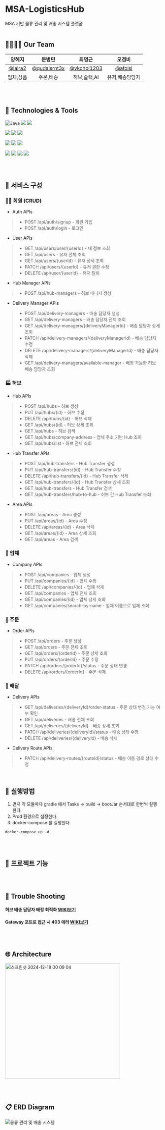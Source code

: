 # MSA-LogisticsHub
MSA 기반 물류 관리 및 배송 시스템 플랫폼
<br><br>

## 👨‍👩‍👧‍👦 Our Team

|양혜지|문병민|최영근|오겸비|
|:---:|:---:|:---:|:---:|
|[@laira2](https://github.com/laira2)|[@qudalsrnt3x](https://github.com/qudalsrnt3x)|[@ykchoi1203](https://github.com/ykchoi1203)|[@afoisl](https://github.com/afoisl)|
|업체,상품|주문,배송|허브,슬랙,AI|유저,배송담당자|


<br><br>

## 📝 Technologies & Tools
![Java](https://img.shields.io/badge/java-%23ED8B00.svg?style=for-the-badge&logo=openjdk&logoColor=white) <img src="https://img.shields.io/badge/SpringBoot-6DB33F?style=for-the-badge&logo=springboot&logoColor=white"/> <img src="https://img.shields.io/badge/SpringSecurity-6DB33F?style=for-the-badge&logo=SpringSecurity&logoColor=white"/>

<img src="https://img.shields.io/badge/postgres-%234169E1.svg?style=for-the-badge&logo=postgresql&logoColor=white"> <img src="https://img.shields.io/badge/Redis-DC382D?style=for-the-badge&logo=Redis&logoColor=white"/> <img src="https://img.shields.io/badge/Gradle-02303A?style=for-the-badge&logo=Gradle&logoColor=white"/>

<img src="https://img.shields.io/badge/Docker-2496ED?style=for-the-badge&logo=docker&logoColor=white"/> <img src="https://img.shields.io/badge/git-F05032?style=for-the-badge&logo=git&logoColor=white"/> <img src="https://img.shields.io/badge/github-181717?style=for-the-badge&logo=github&logoColor=white"/> 

<img src="https://img.shields.io/badge/IntelliJIDEA-000000?style=for-the-badge&logo=IntelliJIDEA&logoColor=white"/> <img src="https://img.shields.io/badge/Notion-000000?style=for-the-badge&logo=Notion&logoColor=white"/> <img src="https://img.shields.io/badge/Slack-4A154B?style=for-the-badge&logo=slack&logoColor=white"/> <img src="https://img.shields.io/badge/google%20gemini-8E75B2?style=for-the-badge&logo=google%20gemini&logoColor=white"/>

<br><br>

## 📑 서비스 구성
### 🙋🏻‍ 회원 (CRUD)
- Auth APIs

> * POST /api/auth/signup - 회원 가입
> * POST /api/auth/login - 로그인

- User APIs
> * GET /api/users/user/{userId} - 내 정보 조회
> * GET /api/users - 유저 전체 조회
> * GET /api/users/{userId} - 유저 상세 조회 
> * PATCH /api/users/{userId} - 유저 권한 수정
> * DELETE /api/user/{userId} - 유저 탈퇴

- Hub Manager APIs
> * POST /api/hub-managers - 허브 매니저 생성
- Delivery Manager APIs
> * POST /api/delivery-managers - 배송 담당자 생성
> * GET /api/delivery-managers - 배송 담당자 전체 조회
> * GET /api/delivery-managers/{deliveryManagerId} - 배송 담당자 상세 조회
> * PATCH /api/delivery-managers/{deliveryManagerId} - 배송 담당자 수정
> * DELETE /api/delivery-managers/{deliveryManagerId} - 배송 담당자 삭제
> * GET /api/delivery-managers/available-manager - 배정 가능한 허브 배송 담당자 조회

### 🏭 허브
- Hub APIs
> * POST /api/hubs - 허브 생성
> * PUT /api/hubs/{id} - 허브 수정
> * DELETE /api/hubs/{id} - 허브 삭제
> * GET /api/hubs/{id} - 허브 상세 조회
> * GET /api/hubs - 허브 검색
> * GET /api/hubs/company-address - 업체 주소 기반 Hub 조회
> * GET /api/hubs/list - 허브 전체 조회

- Hub Transfer APIs
> * POST /api/hub-transfers - Hub Transfer 생성
> * PUT /api/hub-transfers/{id} - Hub Transfer 수정
> * DELETE /api/hub-transfers/{id} - Hub Transfer 삭제
> * GET /api/hub-transfers/{id} - Hub Transfer 상세 조회
> * GET /api/hub-transfers - Hub Transfer 검색
> * GET /api/hub-transfers/hub-to-hub - 허브 간 Hub Transfer 조회

- Area APIs
> * POST /api/areas - Area 생성
> * PUT /api/areas/{id} - Area 수정
> * DELETE /api/areas/{id} - Area 삭제
> * GET /api/areas/{id} - Area 상세 조회
> * GET /api/areas - Area 검색

### 🏢 업체
- Company APIs

> * POST /api/companies - 업체 생성
> * PUT /api/companies/{id} - 업체 수정
> * DELETE /api/companies/{id} - 업체 삭제
> * GET /api/companies - 업체 전체 조회
> * GET /api/companies/{id} - 업체 상세 조회
> * GET /api/companies/search-by-name - 업체 이름으로 업체 조회

### 🧾 주문
- Order APIs
> * POST /api/orders - 주문 생성
> * GET /api/orders - 주문 전체 조회
> * GET /api/orders/{orderId} - 주문 상세 조회
> * PUT /api/orders/{orderId} - 주문 수정
> * PATCH /api/orders/{orderId}/status - 주문 상태 변경
> * DELETE /api/orders/{orderId} - 주문 삭제

### 🚛 배달
- Delivery APIs

> * GET /api/deliveries/{deliveryId}/order-status - 주문 상태 변경 가능 여부 확인
> * GET /api/deliveries - 배송 전체 조회
> * GET /api/deliveries/{deliveryId} - 배송 상세 조회
> * PATCH /api/deliveries/{deliveryId}/status - 배송 상태 수정
> * DELETE /api/deliveries/{deliveryId} - 배송 삭제
- Delivery Route APIs

> * PATCH /api/delivery-routes/{routeId}/status - 배송 이동 경로 상태 수정







<br>


## 📜 실행방법
1. 먼저 각 모듈마다 gradle 에서 Tasks -> build -> bootJar 순서대로 한번씩 실행한다. <br>
2. Prod 환경으로 설정한다. <br>
3. docker-compose 를 실행한다.
```shell
docker-compose up -d
```


<br><br>

## 🚗 프로젝트 기능


<br><br>

## 🚨 Trouble Shooting
#### 허브 배송 담당자 배정 최적화 [WIKI보기](https://github.com/i-four-people/MSA-LogisticsHub/wiki/%5BTrouble-Shooting%5D-%ED%97%88%EB%B8%8C-%EB%B0%B0%EC%86%A1-%EB%8B%B4%EB%8B%B9%EC%9E%90-%EB%B0%B0%EC%A0%95-%EC%B5%9C%EC%A0%81%ED%99%94)
#### Gateway 포트로 접근 시 403 에러 [WIKI보기](https://github.com/i-four-people/MSA-LogisticsHub/wiki/%5BTrouble-Shooting%5D-Gateway-%ED%8F%AC%ED%8A%B8%EB%A1%9C-%EC%A0%91%EA%B7%BC-%EC%8B%9C-403-%EC%97%90%EB%9F%AC)

<br><br>

## 🌐 Architecture
<img width="373" alt="스크린샷 2024-12-18 00 09 04" src="https://github.com/user-attachments/assets/f0582b2a-9942-4374-be75-e9372a420bab" />


<br><br>

## 📋 ERD Diagram
![물류 관리 및 배송 시스템](https://github.com/user-attachments/assets/dfa69175-c486-44f4-9b21-267ab083872d)
